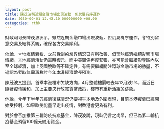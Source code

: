 ```yaml
---
layout: post
title: 陳茂波稱近期金融市場出現波動　但仍屬有序運作
date: 2020-06-01 13:45:20.000000000 +08:00
categories: rthk
---
```


財政司司長陳茂波表示，雖然近期金融市場出現波動，但仍屬有序運作，會特別留意交易及結算系統，確保各方交易順利。

他說，本地疫情受控，之前受創的業界情況已有所改善，但環球經濟繼續影響市場情緒，本地經濟活動仍需時復元，而中美關係再度緊張，亦可能會繼續影響區內以至全球經濟，加上英國脫歐等不確定性，有需要繼續關注環球金融市場的動盪，不過認為暫時無需再檢討今年本港經濟增長預測。

陳茂波又提到，首季本港樓市欠缺方向，4月整體樓價較去年12月跌1%，而近日隨著疫情緩和，加上主要央行放寬貨幣政策，樓市有重新活躍的跡象。

他說，今年下半年的經濟復蘇情況仍要視乎本地及外圍表現，目前本港疫情已經開始受控制，如果歐美能盡早走出疫情，對香港會更為有利。

對於會否加推第三輪防疫抗疫基金，陳茂波說，現時仍言之尚早，但已為第二輪抗疫基金預留100億元備用資金。
